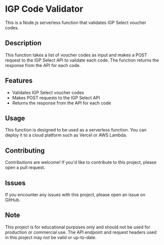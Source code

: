 # IGP Code Validator

This is a Node.js serverless function that validates IGP Select voucher codes.

## Description

This function takes a list of voucher codes as input and makes a POST request to the IGP Select API to validate each code. The function returns the response from the API for each code.

## Features

* Validates IGP Select voucher codes
* Makes POST requests to the IGP Select API
* Returns the response from the API for each code

## Usage

This function is designed to be used as a serverless function. You can deploy it to a cloud platform such as Vercel or AWS Lambda.

## Contributing

Contributions are welcome! If you'd like to contribute to this project, please open a pull request.

## Issues

If you encounter any issues with this project, please open an issue on GitHub.

## Note

This project is for educational purposes only and should not be used for production or commercial use. The API endpoint and request headers used in this project may not be valid or up-to-date.
